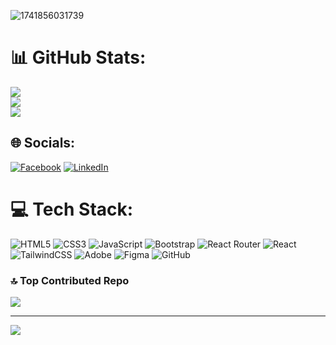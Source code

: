 
![1741856031739](https://github.com/user-attachments/assets/77b95fdd-ca88-4a93-99e2-4d2b0cc4d9e9)

<!--
**tanvir-webdev/tanvir-webdev** is a ✨ _special_ ✨ repository because its `README.md` (this file) appears on your GitHub profile.

Here are some ideas to get you started:

- 🔭 I’m currently working on ...
- 🌱 I’m currently learning ...
- 👯 I’m looking to collaborate on ...
- 🤔 I’m looking for help with ...
- 💬 Ask me about ...
- 📫 How to reach me: ...
- 😄 Pronouns: ...
- ⚡ Fun fact: ...
-->

# 📊 GitHub Stats:
![](https://github-readme-stats.vercel.app/api?username=tanvir-webdev&theme=merko&hide_border=false&include_all_commits=false&count_private=false)<br/>
![](https://nirzak-streak-stats.vercel.app/?user=tanvir-webdev&theme=merko&hide_border=false)<br/>
![](https://github-readme-stats.vercel.app/api/top-langs/?username=tanvir-webdev&theme=merko&hide_border=false&include_all_commits=false&count_private=false&layout=compact)


## 🌐 Socials:
[![Facebook](https://img.shields.io/badge/Facebook-%231877F2.svg?logo=Facebook&logoColor=white)](https://facebook.com/tanvir.developer) [![LinkedIn](https://img.shields.io/badge/LinkedIn-%230077B5.svg?logo=linkedin&logoColor=white)](https://linkedin.com/in/tanvir-webdev) 

# 💻 Tech Stack:
![HTML5](https://img.shields.io/badge/html5-%23E34F26.svg?style=for-the-badge&logo=html5&logoColor=white) ![CSS3](https://img.shields.io/badge/css3-%231572B6.svg?style=for-the-badge&logo=css3&logoColor=white) ![JavaScript](https://img.shields.io/badge/javascript-%23323330.svg?style=for-the-badge&logo=javascript&logoColor=%23F7DF1E) ![Bootstrap](https://img.shields.io/badge/bootstrap-%238511FA.svg?style=for-the-badge&logo=bootstrap&logoColor=white) ![React Router](https://img.shields.io/badge/React_Router-CA4245?style=for-the-badge&logo=react-router&logoColor=white) ![React](https://img.shields.io/badge/react-%2320232a.svg?style=for-the-badge&logo=react&logoColor=%2361DAFB) ![TailwindCSS](https://img.shields.io/badge/tailwindcss-%2338B2AC.svg?style=for-the-badge&logo=tailwind-css&logoColor=white) ![Adobe](https://img.shields.io/badge/adobe-%23FF0000.svg?style=for-the-badge&logo=adobe&logoColor=white) ![Figma](https://img.shields.io/badge/figma-%23F24E1E.svg?style=for-the-badge&logo=figma&logoColor=white) ![GitHub](https://img.shields.io/badge/github-%23121011.svg?style=for-the-badge&logo=github&logoColor=white)

### 🔝 Top Contributed Repo
![](https://github-contributor-stats.vercel.app/api?username=tanvir-webdev&limit=5&theme=dark&combine_all_yearly_contributions=true)

---
[![](https://visitcount.itsvg.in/api?id=tanvir-webdev&icon=0&color=3)](https://visitcount.itsvg.in)

<!-- Proudly created with GPRM ( https://gprm.itsvg.in ) -->
